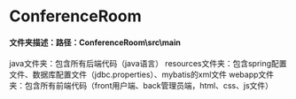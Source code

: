 # ConferenceRoom

#### 文件夹描述：路径：ConferenceRoom\src\main
java文件夹：包含所有后端代码（java语言）
resources文件夹：包含spring配置文件、数据库配置文件（jdbc.properties）、mybatis的xml文件
webapp文件夹：包含所有前端代码（front用户端、back管理员端，html、css、js文件）



